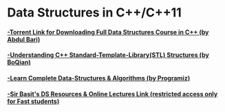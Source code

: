 # Data Structures in C++/C++11
#### [-Torrent Link for Downloading Full Data Structures Course in C++ (by Abdul Bari)](https://github.com/HypertextAssassin0273/Data_Structures_in_Cpp/blob/main/Mastering_Data_Structures_and_Algorithms_using_C_and_C++.torrent?raw=true)
#### [-Understanding C++ Standard-Template-Library(STL) Structures (by BoQian)](https://youtube.com/playlist?list=PLA0_W94naaYmk0uFVkUnXv0SiMIP5Jjlb)
#### [-Learn Complete Data-Structures & Algorithms (by Programiz)](https://www.programiz.com/dsa)
#### [-Sir Basit's DS Resources & Online Lectures Link (restricted access only for Fast students)](https://drive.google.com/drive/folders/1O3T0F4zCfkq_dDM9pz2alHvzn8ro2cUI?usp=sharing)
